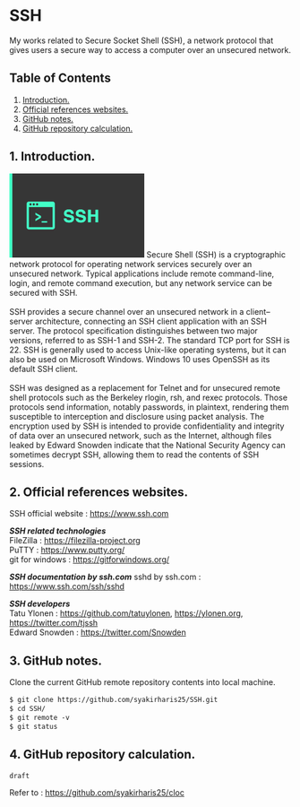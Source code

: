 # SSH
My works related to Secure Socket Shell (SSH), a network protocol that gives users a secure way to access a computer over an unsecured network.

## Table of Contents
1. [Introduction.](#introduction)
2. [Official references websites.](#references)
3. [GitHub notes.](#github)
4. [GitHub repository calculation.](#calculation)

<a name="introduction"></a>
## 1. Introduction.
<img src="ssh.webp" height="150"> 
Secure Shell (SSH) is a cryptographic network protocol for operating network services securely over an unsecured network. Typical applications include remote command-line, login, and remote command execution, but any network service can be secured with SSH.
<br /><br />
SSH provides a secure channel over an unsecured network in a client–server architecture, connecting an SSH client application with an SSH server. The protocol specification distinguishes between two major versions, referred to as SSH-1 and SSH-2. The standard TCP port for SSH is 22. SSH is generally used to access Unix-like operating systems, but it can also be used on Microsoft Windows. Windows 10 uses OpenSSH as its default SSH client.
<br /><br />
SSH was designed as a replacement for Telnet and for unsecured remote shell protocols such as the Berkeley rlogin, rsh, and rexec protocols. Those protocols send information, notably passwords, in plaintext, rendering them susceptible to interception and disclosure using packet analysis. The encryption used by SSH is intended to provide confidentiality and integrity of data over an unsecured network, such as the Internet, although files leaked by Edward Snowden indicate that the National Security Agency can sometimes decrypt SSH, allowing them to read the contents of SSH sessions.

<a name="references"></a>
## 2. Official references websites. 
SSH official website : https://www.ssh.com <br />

**_SSH related technologies_** <br />
FileZilla : https://filezilla-project.org <br />
PuTTY : https://www.putty.org/ <br />
git for windows : https://gitforwindows.org/ <br />

**_SSH documentation by ssh.com_**
sshd by ssh.com : https://www.ssh.com/ssh/sshd <br />

**_SSH developers_** <br />
Tatu Ylonen : https://github.com/tatuylonen, https://ylonen.org, https://twitter.com/tjssh <br />
Edward Snowden : https://twitter.com/Snowden <br />
 
<a name="github"></a>
## 3. GitHub notes.
Clone the current GitHub remote repository contents into local machine.
```
$ git clone https://github.com/syakirharis25/SSH.git
$ cd SSH/
$ git remote -v
$ git status
```

<a name="calculation"></a>
## 4. GitHub repository calculation.
```
draft
```
Refer to : https://github.com/syakirharis25/cloc
